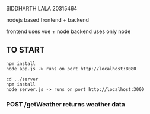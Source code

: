 SIDDHARTH LALA
20315464

nodejs based frontend + backend

frontend uses vue + node 
backend uses only node

## TO START

```cd client
npm install
node app.js -> runs on port http://localhost:8080

cd ../server
npm install
node server.js -> runs on port http://localhost:3000

```
### POST  /getWeather  returns weather data